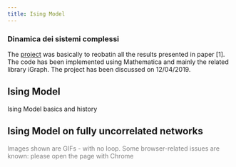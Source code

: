 ```yaml
---
title: Ising Model
---
```



### Dinamica dei sistemi complessi


The [project]() was basically to reobatin all the results presented in paper [1].
The code has been implemented using Mathematica and mainly the related library iGraph. The project has been discussed on 12/04/2019.

## Ising Model
Ising Model basics and history


## Ising Model on fully uncorrelated networks



<p> <span style="color:grey"> Images shown are GIFs - with no loop. Some browser-related issues are known: please open the page with Chrome </span></p>

